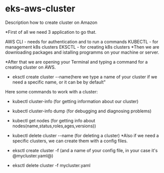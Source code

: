 # eks-aws-cluster

Description how to create cluster on Amazon

*First of all we need 3 application to go that.

AWS CLI - needs for authentication and to run a commands
KUBECTL - for management k8s clusters
EKSCTL - for creating k8s clusters
*Then we are downloading packages and istalling programms on your machine or server.

*After that we are opening your Terminal and typing a command for a creating cluster on AWS. 
- eksctl create cluster --name(here we type a name of your cluster if we need a specific name, or it can be by default"

Here some commands to work with a cluster:

- kubectl cluster-info (for getting information about our cluster)
- kubectl cluster-info dump (for debugging and diagnosing problems)
- kubectl get nodes (for getting info about nodes(name,status,roles,ages,versions))
- kubectl delete cluster --name (for deleting a cluster)
*Also if we need a specific clusters, we can create them with a config files.

- eksctl create cluster -f (and a name of your config file, in your case it's @mycluster.yaml@)
- eksctl delete cluster -f mycluster.yaml

